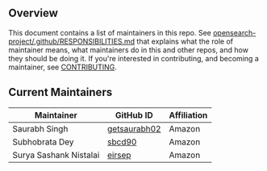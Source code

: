 ## Overview

This document contains a list of maintainers in this repo. See [opensearch-project/.github/RESPONSIBILITIES.md](https://github.com/opensearch-project/.github/blob/main/RESPONSIBILITIES.md#maintainer-responsibilities) that explains what the role of maintainer means, what maintainers do in this and other repos, and how they should be doing it. If you're interested in contributing, and becoming a maintainer, see [CONTRIBUTING](CONTRIBUTING.md).

## Current Maintainers  

| Maintainer             | GitHub ID                                       | Affiliation |
| ---------------------- | ----------------------------------------------- | ----------- |
| Saurabh Singh          | [getsaurabh02](https://github.com/getsaurabh02) | Amazon      |
| Subhobrata Dey         | [sbcd90](https://github.com/sbcd90)             | Amazon      |
| Surya Sashank Nistalai | [eirsep](https://github.com/eirsep)             | Amazon      |
